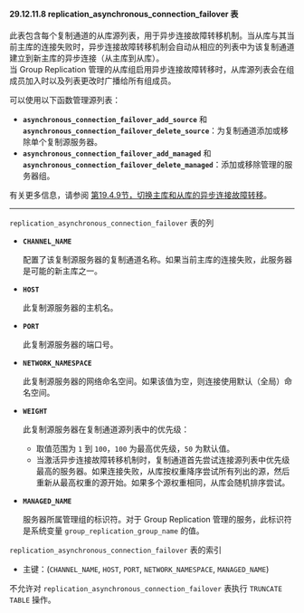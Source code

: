 #### 29.12.11.8 replication_asynchronous_connection_failover 表

此表包含每个复制通道的从库源列表，用于异步连接故障转移机制。当从库与其当前主库的连接失败时，异步连接故障转移机制会自动从相应的列表中为该复制通道建立到新主库的异步连接（从主库到从库）。  
当 Group Replication 管理的从库组启用异步连接故障转移时，从库源列表会在组成员加入时以及列表更改时广播给所有组成员。

可以使用以下函数管理源列表：
- **`asynchronous_connection_failover_add_source`** 和 **`asynchronous_connection_failover_delete_source`**：为复制通道添加或移除单个复制源服务器。
- **`asynchronous_connection_failover_add_managed`** 和 **`asynchronous_connection_failover_delete_managed`**：添加或移除管理的服务器组。

有关更多信息，请参阅 [第19.4.9节，切换主库和从库的异步连接故障转移](#1949)。

---

`replication_asynchronous_connection_failover` 表的列

- **`CHANNEL_NAME`**
  
  配置了该复制源服务器的复制通道名称。如果当前主库的连接失败，此服务器是可能的新主库之一。
  
- **`HOST`** 
  
  此复制源服务器的主机名。
  
- **`PORT`**
  
  此复制源服务器的端口号。
  
- **`NETWORK_NAMESPACE`**
  
  此复制源服务器的网络命名空间。如果该值为空，则连接使用默认（全局）命名空间。
  
- **`WEIGHT`**
  
  此复制源服务器在复制通道源列表中的优先级：
  
  - 取值范围为 `1` 到 `100`，`100` 为最高优先级，`50` 为默认值。
  - 当激活异步连接故障转移机制时，复制通道首先尝试连接源列表中优先级最高的服务器。如果连接失败，从库按权重降序尝试所有列出的源，然后重新从最高权重的源开始。如果多个源权重相同，从库会随机排序尝试。
  
- **`MANAGED_NAME`**
  
  服务器所属管理组的标识符。对于 Group Replication 管理的服务，此标识符是系统变量 `group_replication_group_name` 的值。

`replication_asynchronous_connection_failover` 表的索引

- 主键：(`CHANNEL_NAME`, `HOST`, `PORT`, `NETWORK_NAMESPACE`, `MANAGED_NAME`)

不允许对 `replication_asynchronous_connection_failover` 表执行 `TRUNCATE TABLE` 操作。